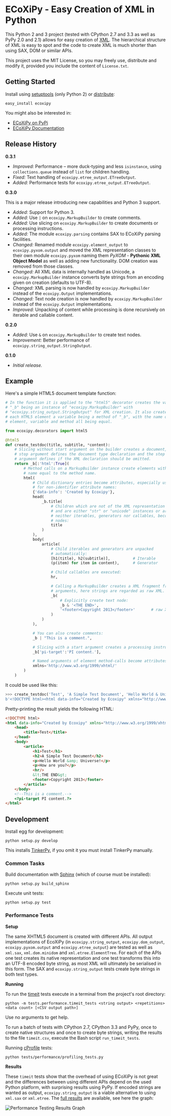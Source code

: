 # ECoXiPy - Easy Creation of XML in Python

This Python 2 and 3 project (tested with CPython 2.7 and 3.3  as well as PyPy
2.0 and 2.1) allows for easy creation of [XML](http://www.w3.org/XML/). The
hierarchical structure of XML is easy to spot and the code to create XML
is much shorter than using SAX, DOM or similar APIs.

This project uses the MIT License, so you may freely use, distribute and
modify it, provided you include the content of `License.txt`.


## Getting Started

Install using [setuptools](https://pypi.python.org/pypi/setuptools) (only
Python 2) or [distribute](http://pythonhosted.org/distribute/):

    easy_install ecoxipy


You might also be interested in:

* [ECoXiPy on PyPi](https://pypi.python.org/pypi/ECoXiPy)
* [ECoXiPy Documentation](http://pythonhosted.org/ECoXiPy/)


## Release History

**0.3.1**

*   *Improved:* Performance – more duck-typing and less `isinstance`, using
    `collections.queue` instead of `list` for children handling.
*   *Fixed:* Text handling of `ecoxipy.etree_output.ETreeOutput`.
*   *Added:* Performance tests for `ecoxipy.etree_output.ETreeOutput`.

**0.3.0**

This is a major release introducing new capabilities and Python 3 support.

*   *Added:* Support for Python 3.
*   *Added:* Use `|` on `ecoxipy.MarkupBuilder` to create comments.
*   *Added:* Use slicing on `ecoxipy.MarkupBuilder` to create documents
    or processing instructions.
*   *Added:* The module `ecoxipy.parsing` contains SAX to ECoXiPy parsing
    facilities.
*   *Changed:* Renamed module `ecoxipy.element_output` to
    `ecoxipy.pyxom.output` and moved the XML representation classes to their
    own module `ecoxipy.pyxom` naming them *PyXOM* - **Pythonic XML Object
    Model** as well as adding new functionality. DOM creation was removed from
    those classes.
*   *Changed:* All XML data is internally handled as Unicode, a
    `ecoxipy.MarkupBuilder` instance converts byte strings from an encoding
    given on creation (defaults to UTF-8).
*   *Changed:* XML parsing is now handled by `ecoxipy.MarkupBuilder` instead
    of the `ecoxipy.Output` implementations.
*   *Changed:* Text node creation is now handled by `ecoxipy.MarkupBuilder`
    instead of the `ecoxipy.Output` implementations.
*   *Improved:* Unpacking of content while processing is done recursively on
    iterable and callable content.


**0.2.0**
*   *Added:* Use `&` on `ecoxipy.MarkupBuilder` to create text nodes.
*   *Improvement:* Better performance of `ecoxipy.string_output.StringOutput`.


**0.1.0**
*   *Initial release.*


## Example

Here's a simple HTML5 document template function:

```python
# In the function it is applied to the "html5" decorator creates the variable
# "_b" being an instance of "ecoxipy.MarkupBuilder" with
# "ecoxipy.string_output.StringOutput" for XML creation. It also creates for
# each HTML5 element a variable being a method of "_b", with the name of
# element, variable and method all being equal.

from ecoxipy.decorators import html5

@html5
def create_testdoc(title, subtitle, *content):
    # Slicing without start argument on the builder creates a document, the
    # stop argument defines the document type declaration and the step
    # argument defines if the XML declaration should be omitted.
    return _b[:'html':True](
        # Method calls on a MarkupBuilder instance create elements with the
        # name equal to the method name.
        html(
            # Child dictionary entries become attributes, especially useful
            # for non-identifier attribute names:
            {'data-info': 'Created by Ecoxipy'},
            head(
                _b.title(
                    # Children which are not of the XML representation
                    # and are either "str" or "unicode" instances or are
                    # neither iterables, generators nor callables, become text
                    # nodes:
                    title
                )
            ),
            body(
                article(
                    # Child iterables and generators are unpacked
                    # automatically:
                    [h1(title), h2(subtitle)],          # Iterable
                    (p(item) for item in content),      # Generator

                    # Child callables are executed:
                    hr,

                    # Calling a MarkupBuilder creates a XML fragment from the
                    # arguments, here strings are regarded as raw XML.
                    _b(
                        # Explicitly create text node:
                        _b & '<THE END>',
                        '<footer>Copyright 2013</footer>'       # raw XML
                    )
                )
            ),

            # You can also create comments:
            _b | "This is a comment.",

            # Slicing with a start argument creates a processing instruction:
            _b['pi-target':'PI content.'],

            # Named arguments of element method-calls become attributes:
            xmlns='http://www.w3.org/1999/xhtml/'
        )
    )
```


It could be used like this:

```python
>>> create_testdoc('Test', 'A Simple Test Document', 'Hello World & Universe!', 'How are you?')
b'<!DOCTYPE html><html data-info="Created by Ecoxipy" xmlns="http://www.w3.org/1999/xhtml/"><head><title>Test</title></head><body><article><h1>Test</h1><h2>A Simple Test Document</h2><p>Hello World &amp; Universe!</p><p>How are you?</p><hr/>&lt;THE END&gt;<footer>Copyright 2013</footer><!--This is a comment.--><?pi-target PI content.?></article></body></html>'
```

Pretty-printing the result yields the following HTML:

```HTML
<!DOCTYPE html>
<html data-info="Created by Ecoxipy" xmlns="http://www.w3.org/1999/xhtml/">
    <head>
        <title>Test</title>
    </head>
    <body>
        <article>
            <h1>Test</h1>
            <h2>A Simple Test Document</h2>
            <p>Hello World &amp; Universe!</p>
            <p>How are you?</p>
            <hr/>
            &lt;THE END&gt;
            <footer>Copyright 2013</footer>
        </article>
    </body>
    <!--This is a comment.-->
    <?pi-target PI content.?>
</html>
```


## Development

Install egg for development:

    python setup.py develop


This installs [TinkerPy](https://github.com/IvIePhisto/TinkerPy), if you omit
it you must install TinkerPy manually.


### Common Tasks

Build documentation with [Sphinx](http://sphinx-doc.org) (which of course
must be installed):

    python setup.py build_sphinx

Execute unit tests:

    python setup.py test


### Performance Tests

**Setup**

The same XHTML5 document is created with different APIs. All output
implementations of EcoXiPy (in `ecoxipy.string_output`, `ecoxipy.dom_output`,
`ecoxipy.pyxom.output` and `ecoxipy.etree_output`) are tested as well as
`xml.sax`, `xml.dom.minidom` and `xml.etree.ElementTree`. For each of the APIs
one test creates its native representation and one test transforms this into
an UTF-8 encoded byte string, as most XML will ultimately be serialised in
this form. The SAX and `ecoxipy.string_output` tests create byte strings in
both test types.

**Running**

To run the [timeit](http://docs.python.org/2/library/timeit.html) tests
execute in a terminal from the project's root directory:

    python -m tests.performance.timeit_tests <string output> <repetitions> <data count> [<CSV output path>]

Use no arguments to get help.

To run a batch of tests with CPython 2.7, CPython 3.3 and PyPy, once to create
native structures and once to create byte strings, writing the results to the
file `timeit.csv`, execute the Bash script `run_timeit_tests`.

Running [cProfile](http://docs.python.org/2/library/profile.html) tests:

    python tests/performance/profiling_tests.py


**Results**

These `timeit` tests show that the overhead of using ECoXiPy is not great and
the differences between using different APIs depend on the used Python
platform, with surprising results using PyPy. If encoded strings are wanted as
output, `ecoxipy.string_output` is a viable alternative to using `xml.sax` or
`xml.etree`. The [full
results](https://raw.github.com/IvIePhisto/ECoXiPy/master/doc/perf_test_results/timeit.pdf)
are available, see here the graph:

![Performance Testing Results Graph](https://raw.github.com/IvIePhisto/ECoXiPy/master/doc/perf_test_results/timeit.png)
